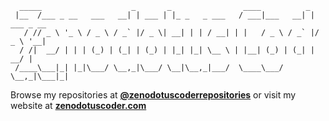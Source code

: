 ```
  _____                    _       _                ____          _           
 |__  /___ _ __   ___   __| | ___ | |_ _   _ ___   / ___|___   __| | ___ _ __ 
   / // _ \ '_ \ / _ \ / _` |/ _ \| __| | | / __| | |   / _ \ / _` |/ _ \ '__|
  / /|  __/ | | | (_) | (_| | (_) | |_| |_| \__ \ | |__| (_) | (_| |  __/ |   
 /____\___|_| |_|\___/ \__,_|\___/ \__|\__,_|___/  \____\___/ \__,_|\___|_|   

```

Browse my repositories at [**@zenodotuscoderrepositories**](https://github.com/orgs/zenodotuscoderrepositories/repositories) or visit my website at [**zenodotuscoder.com**](https://www.zenodotuscoder.com/)
